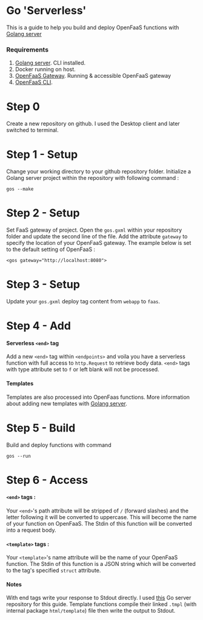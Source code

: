 # Go 'Serverless'

This is a guide to help you build and deploy OpenFaaS functions with [Golang server](http://golangserver.com)

### Requirements
1. [Golang server](http://gophersauce.com). CLI installed.
2. Docker running on host.
3. [OpenFaaS Gateway](https://github.com/openfaas/faas). Running & accessible OpenFaaS gateway
4. [OpenFaaS CLI](https://github.com/openfaas/faas).


# Step 0
Create a new repository on github. I used the Desktop client and later switched to terminal.

# Step 1 - Setup
Change your working directory to your github repository folder. Initialize a Golang server project within the repository with following command :

	gos --make

# Step 2 - Setup
Set FaaS gateway of project. Open the `gos.gxml` within your repository folder and update the second line of the file. Add the attribute `gateway` to specify the location of your OpenFaaS gateway. The example below is set to the default setting of OpenFaaS :

	<gos gateway="http://localhost:8080">

# Step 3 - Setup
Update your `gos.gxml` deploy tag content from `webapp` to `faas`.

# Step 4 - Add
#### Serverless `<end>` tag
Add a new `<end>` tag within `<endpoints>` and voila you have a serverless function with full access to `http.Request` to retrieve body data. `<end>` tags with type attribute set to `f` or left blank will not be processed.

#### Templates
Templates are also processed into OpenFaas functions. More information about adding new templates with [Golang server](http://golangserver.com/docs/markup.html#templates).


# Step 5 - Build
Build and deploy functions with command 

	gos --run

# Step 6 - Access

#### `<end>` tags :
Your `<end>`'s path attribute will be stripped of `/` (forward slashes) and the letter following it will be converted to uppercase. This will become the name of your function on OpenFaaS. The Stdin of this function will be converted into a request body. 


#### `<template>` tags :
Your `<template>`'s name attribute will be the name of your OpenFaaS function. The Stdin of this function is a JSON string which will be converted to the tag's specified `struct` attribute.


#### Notes
With end tags write your response to Stdout directly.
I used [this](https://github.com/cheikhshift/TestFaas/blob/master/gos.gxml) Go server repository for this guide.
Template functions compile their linked `.tmpl` (with internal package `html/template`) file then write the output to Stdout. 
